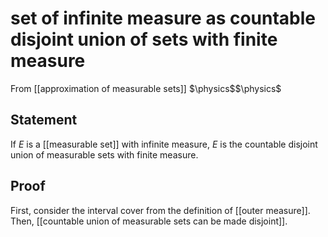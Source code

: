 # set of infinite measure as countable disjoint union of sets with finite measure
From [[approximation of measurable sets]]
$\physics$$\physics$
## Statement
If $E$ is a [[measurable set]] with infinite measure, $E$ is the countable disjoint union of measurable sets with finite measure.

## Proof
First, consider the interval cover from the definition of [[outer measure]].
Then, [[countable union of measurable sets can be made disjoint]].